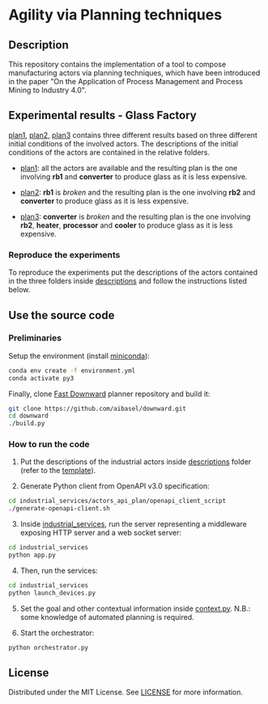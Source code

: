 # Agility via Planning techniques

## Description
This repository contains the implementation of a tool to compose manufacturing actors via planning techniques, which have been introduced in the paper "On the Application of Process Management and Process Mining to Industry 4.0".

## Experimental results - Glass Factory
[plan1](plan1), [plan2](plan2), [plan3](plan3) contains three different results based on three different initial conditions of the involved actors. The descriptions of the initial conditions of the actors are contained in the relative folders.

- [plan1](plan1): all the actors are available and the resulting plan is the one involving **rb1** and **converter** to produce glass as it is less expensive.

- [plan2](plan2): **rb1** is *broken* and the resulting plan is the one involving **rb2** and **converter** to produce glass as it is less expensive.

- [plan3](plan3): **converter** is *broken* and the resulting plan is the one involving **rb2**, **heater**, **processor** and **cooler** to produce glass as it is less expensive.

### Reproduce the experiments
To reproduce the experiments put the descriptions of the actors contained in the three folders inside [descriptions](industrial_services/actors_api_plan/descriptions) and follow the instructions listed below.

## Use the source code

### Preliminaries

Setup the environment (install [miniconda](https://docs.conda.io/projects/conda/en/stable/user-guide/install/index.html#installing-conda-on-a-system-that-has-other-python-installations-or-packages)):
```sh
conda env create -f environment.yml
conda activate py3
```

Finally, clone [Fast Downward](https://github.com/aibasel/downward) planner repository and build it:
```sh
git clone https://github.com/aibasel/downward.git
cd downward
./build.py
```


### How to run the code

1. Put the descriptions of the industrial actors inside [descriptions](industrial_services/actors_api_plan/descriptions/) folder (refer to the [template](industrial_services/README.md)).

2. Generate Python client from OpenAPI v3.0 specification:
```sh
cd industrial_services/actors_api_plan/openapi_client_script
./generate-openapi-client.sh
```

3. Inside [industrial_services](industrial_services), run the server representing a middleware exposing HTTP server and a web socket server:
```sh
cd industrial_services
python app.py
```

4. Then, run the services:
```sh
cd industrial_services
python launch_devices.py
```

5. Set the goal and other contextual information inside [context.py](context.py). N.B.: some knowledge of automated planning is required.

6. Start the orchestrator:
```sh
python orchestrator.py
```

## License
Distributed under the MIT License. See [LICENSE](LICENSE) for more information.
